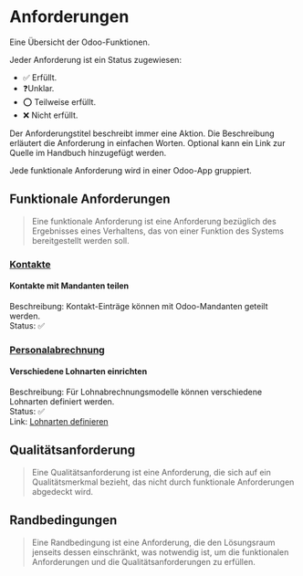 # Anforderungen

Eine Übersicht der Odoo-Funktionen.

Jeder Anforderung ist ein Status zugewiesen:
* ✅ Erfüllt.
* ❓Unklar.
* ⭕ Teilweise erfüllt.
* ❌ Nicht erfüllt.

Der Anforderungstitel beschreibt immer eine Aktion. Die Beschreibung erläutert die Anforderung in einfachen Worten. Optional kann ein Link zur Quelle im Handbuch hinzugefügt werden.

Jede funktionale Anforderung wird in einer Odoo-App gruppiert.

## Funktionale Anforderungen

> Eine funktionale Anforderung ist eine Anforderung bezüglich des Ergebnisses eines Verhaltens, das von einer Funktion des Systems bereitgestellt werden soll.

### [Kontakte](Kontakte.md)

#### Kontakte mit Mandanten teilen

Beschreibung: Kontakt-Einträge können mit Odoo-Mandanten geteilt werden.\
Status: ✅

### [Personalabrechnung](Personalabrechnung.md)

#### Verschiedene Lohnarten einrichten

Beschreibung: Für Lohnabrechnungsmodelle können verschiedene Lohnarten definiert werden.\
Status: ✅\
Link: [Lohnarten definieren](Personalabrechnung.md#Lohnarten%20definieren)

## Qualitätsanforderung

> Eine Qualitätsanforderung ist eine Anforderung, die sich auf ein Qualitätsmerkmal bezieht, das nicht durch funktionale Anforderungen abgedeckt wird.

## Randbedingungen

> Eine Randbedingung ist eine Anforderung, die den Lösungsraum jenseits dessen einschränkt, was notwendig ist, um die funktionalen Anforderungen und die Qualitätsanforderungen zu erfüllen.